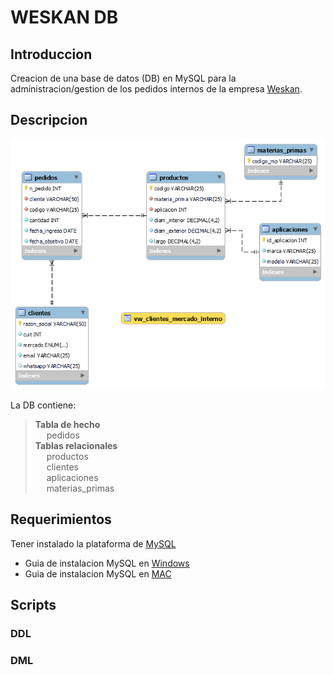 # WESKAN DB
## Introduccion
Creacion de una base de datos (DB) en MySQL para la administracion/gestion de los pedidos internos de la empresa [Weskan](http://www.weskan.com.ar/).

## Descripcion
<img src="/Diagrama_EER.png" alt="Alt text" title="Optional title">

La DB contiene:
> **Tabla de hecho** <br>
&emsp; pedidos <br>
> **Tablas relacionales** <br>
&emsp; productos<br>
&emsp; clientes<br>
&emsp; aplicaciones<br>
&emsp; materias_primas
 
## Requerimientos
Tener instalado la plataforma de [MySQL](https://www.mysql.com/)

- Guia de instalacion MySQL en [Windows](https://docs.google.com/document/d/1BZ5IdNg4BjlBlgcsaTCN2hkYTc4lN9rsm5gOlyFT3ko/edit)
- Guia de instalacion MySQL en [MAC](https://docs.google.com/document/d/1BZ5IdNg4BjlBlgcsaTCN2hkYTc4lN9rsm5gOlyFT3ko/edit)

## Scripts
### DDL
### DML
